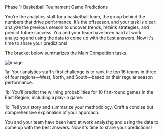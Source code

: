 Phase 1: Basketball Tournament Game Predictions

You’re the analytics staff for a basketball team, the group behind the numbers that drive performance. It’s the offseason, and your task is clear: analyze the previous season to uncover trends, rethink strategies, and predict future success. You and your team have been hard at work analyzing and using the data to come up with the best answers. Now it's time to share your predictions!

The bracket below summarizes the Main Competition tasks. 

![image](https://github.com/user-attachments/assets/13c030b4-62f5-446d-9bbd-c56d1ec3ee45)

1a: Your analytics staff’s first challenge is to rank the top 16 teams in three of four regions—West, North, and South—based on their regular season performance. 

1b: You’ll predict the winning probabilities for 10 first-round games in the East Region, including a play-in game.

1c: Tell your story and summarize your methodology. Craft a concise but comprehensive explanation of your approach.

You and your team have been hard at work analyzing and using the data to come up with the best answers. Now it's time to share your predictions!

